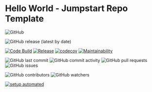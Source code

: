 # Hello World - Jumpstart Repo Template

![GitHub](https://img.shields.io/github/license/rrajesh1979/hello-maven)

![GitHub release (latest by date)](https://img.shields.io/github/v/release/rrajesh1979/hello-maven)

[![Code Build](https://github.com/rrajesh1979/hello-maven/actions/workflows/hello-maven-release.yml/badge.svg)](https://github.com/rrajesh1979/hello-maven/actions/workflows/hello-maven-release.yml)
[![Release](https://github.com/rrajesh1979/hello-maven/actions/workflows/jrelease.yml/badge.svg)](https://github.com/rrajesh1979/hello-maven/actions/workflows/jrelease.yml)
[![codecov](https://codecov.io/gh/rrajesh1979/hello-maven/branch/master/graph/badge.svg?token=LQOR1EST4Z)](https://codecov.io/gh/rrajesh1979/hello-maven)
[![Maintainability](https://api.codeclimate.com/v1/badges/f2e3408f9c6bf4e395b0/maintainability)](https://codeclimate.com/github/rrajesh1979/hello-maven/maintainability)

![GitHub last commit](https://img.shields.io/github/last-commit/rrajesh1979/hello-maven)
![GitHub commit activity](https://img.shields.io/github/commit-activity/y/rrajesh1979/hello-maven)
![GitHub pull requests](https://img.shields.io/github/issues-pr/rrajesh1979/hello-maven)
![GitHub issues](https://img.shields.io/github/issues/rrajesh1979/hello-maven)

![GitHub contributors](https://img.shields.io/github/contributors/rrajesh1979/hello-maven)
![GitHub watchers](https://img.shields.io/github/watchers/rrajesh1979/hello-maven)


[![setup automated](https://img.shields.io/badge/Gitpod-ready_to_code-orange?logo=gitpod)](https://gitpod.io/from-referrer/)
